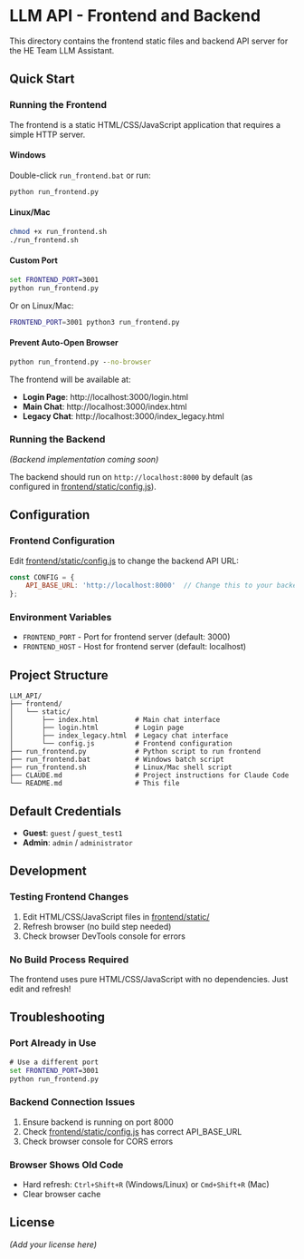 # LLM API - Frontend and Backend

This directory contains the frontend static files and backend API server for the HE Team LLM Assistant.

## Quick Start

### Running the Frontend

The frontend is a static HTML/CSS/JavaScript application that requires a simple HTTP server.

#### Windows
Double-click `run_frontend.bat` or run:
```cmd
python run_frontend.py
```

#### Linux/Mac
```bash
chmod +x run_frontend.sh
./run_frontend.sh
```

#### Custom Port
```cmd
set FRONTEND_PORT=3001
python run_frontend.py
```

Or on Linux/Mac:
```bash
FRONTEND_PORT=3001 python3 run_frontend.py
```

#### Prevent Auto-Open Browser
```cmd
python run_frontend.py --no-browser
```

The frontend will be available at:
- **Login Page**: http://localhost:3000/login.html
- **Main Chat**: http://localhost:3000/index.html
- **Legacy Chat**: http://localhost:3000/index_legacy.html

### Running the Backend

*(Backend implementation coming soon)*

The backend should run on `http://localhost:8000` by default (as configured in [frontend/static/config.js](frontend/static/config.js)).

## Configuration

### Frontend Configuration

Edit [frontend/static/config.js](frontend/static/config.js) to change the backend API URL:

```javascript
const CONFIG = {
    API_BASE_URL: 'http://localhost:8000'  // Change this to your backend URL
};
```

### Environment Variables

- `FRONTEND_PORT` - Port for frontend server (default: 3000)
- `FRONTEND_HOST` - Host for frontend server (default: localhost)

## Project Structure

```
LLM_API/
├── frontend/
│   └── static/
│       ├── index.html         # Main chat interface
│       ├── login.html         # Login page
│       ├── index_legacy.html  # Legacy chat interface
│       └── config.js          # Frontend configuration
├── run_frontend.py            # Python script to run frontend
├── run_frontend.bat           # Windows batch script
├── run_frontend.sh            # Linux/Mac shell script
├── CLAUDE.md                  # Project instructions for Claude Code
└── README.md                  # This file
```

## Default Credentials

- **Guest**: `guest` / `guest_test1`
- **Admin**: `admin` / `administrator`

## Development

### Testing Frontend Changes

1. Edit HTML/CSS/JavaScript files in [frontend/static/](frontend/static/)
2. Refresh browser (no build step needed)
3. Check browser DevTools console for errors

### No Build Process Required

The frontend uses pure HTML/CSS/JavaScript with no dependencies. Just edit and refresh!

## Troubleshooting

### Port Already in Use

```cmd
# Use a different port
set FRONTEND_PORT=3001
python run_frontend.py
```

### Backend Connection Issues

1. Ensure backend is running on port 8000
2. Check [frontend/static/config.js](frontend/static/config.js) has correct API_BASE_URL
3. Check browser console for CORS errors

### Browser Shows Old Code

- Hard refresh: `Ctrl+Shift+R` (Windows/Linux) or `Cmd+Shift+R` (Mac)
- Clear browser cache

## License

*(Add your license here)*
